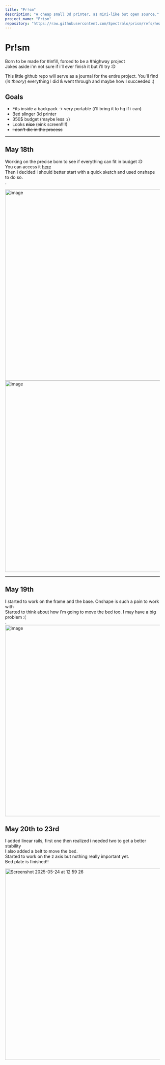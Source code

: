 ```yaml
---
title: "Pr!sm"
description: "A cheap small 3d printer, a1 mini-like but open source."
project_name: "Prism"
repository: "https://raw.githubusercontent.com/Spectralo/prism/refs/heads/main/README.md"
---
```

# Pr!sm

Born to be made for #infill, forced to be a #highway project \
Jokes aside i'm not sure if i'll ever finish it but i'll try :D

This little github repo will serve as a journal for the entire project. You'll find (*in theory*) everything I did & went through and maybe how I succeeded :)

## Goals

- Fits inside a backpack -> very portable (i'll bring it to hq if i can)
- Bed slinger 3d printer
- 350$ budget (maybe less :/)
- Looks **nice** (eink screen!!!!)
- <del>I don't die in the process</del>

---
## May 18th

Working on the precise bom to see if everything can fit in budget :D \
You can access it [here](https://docs.google.com/spreadsheets/d/1ikDKoN0T1L48sfJnj8HsopvuAkS2xJBeX7_AytDlYT8/edit?usp=sharing) \
Then i decided i should better start with a quick sketch and used onshape to do so. \
.

<img width="622" alt="image" src="https://github.com/user-attachments/assets/17f8328a-b545-4cbb-9761-f1c9d581a0fd" />
<img width="622" alt="image" src=https://github.com/user-attachments/assets/59bae35d-6c01-4527-9092-d5a3dc26e52a />

---
## May 19th

I started to work on the frame and the base. Onshape is such a pain to work with \
Started to think about how i'm going to move the bed too. I may have a big problem :( \
.
<img width="622" alt="image" src=https://github.com/user-attachments/assets/3ddbf4b7-3143-4180-8b0c-597eff2a2082 />

## May 20th to 23rd

I added linear rails, first one then realized i needed two to get a better stability \
I also added a belt to move the bed. \
Started to work on the z axis but nothing really important yet. \
Bed plate is finished!!

<img width="622" alt="Screenshot 2025-05-24 at 12 59 26" src="https://github.com/user-attachments/assets/1cafcc0f-8616-45d9-bb61-dbea898566d5" />
